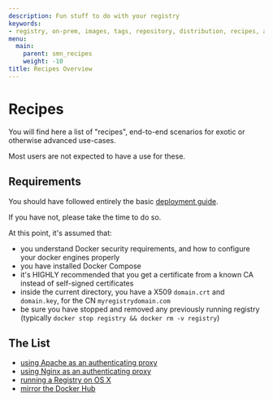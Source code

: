 ```yaml
---
description: Fun stuff to do with your registry
keywords:
- registry, on-prem, images, tags, repository, distribution, recipes, advanced
menu:
  main:
    parent: smn_recipes
    weight: -10
title: Recipes Overview
---
```


# Recipes

You will find here a list of "recipes", end-to-end scenarios for exotic or otherwise advanced use-cases.

Most users are not expected to have a use for these.

## Requirements

You should have followed entirely the basic [deployment guide](../deploying.md).

If you have not, please take the time to do so.

At this point, it's assumed that:

 * you understand Docker security requirements, and how to configure your docker engines properly
 * you have installed Docker Compose
 * it's HIGHLY recommended that you get a certificate from a known CA instead of self-signed certificates
 * inside the current directory, you have a X509 `domain.crt` and `domain.key`, for the CN `myregistrydomain.com`
 * be sure you have stopped and removed any previously running registry (typically `docker stop registry && docker rm -v registry`)

## The List

 * [using Apache as an authenticating proxy](apache.md)
 * [using Nginx as an authenticating proxy](nginx.md)
 * [running a Registry on OS X](osx-setup-guide.md)
 * [mirror the Docker Hub](mirror.md)
